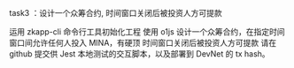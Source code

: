 task3 ：设计一个众筹合约, 时间窗口关闭后被投资人方可提款

运用 zkapp-cli 命令行工具初始化工程
使用 o1js 设计一个众筹合约，在指定时间窗口间允许任何人投入 MINA，有硬顶
时间窗口关闭后被投资人方可提款
请在 github 提交供 Jest 本地测试的交互脚本，以及部署到 DevNet 的 tx hash。
